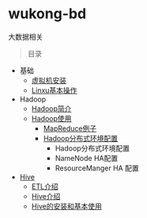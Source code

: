 # wukong-bd

大数据相关



> 目录



* 基础
  * [虚拟机安装](doc/virtualbox.md)
  * [Linxu基本操作](doc/linux.md)
* Hadoop
  * [Hadoop简介](doc/hadoop-overview.md)
  * [Hadoop使用](doc/hadoop.md)
    * [MapReduce例子](examples/mapreduce)
    * [Hadoop分布式环境配置](doc/hadoop-ha.md)
      * Hadoop分布式环境配置
      * NameNode HA配置
      * ResourceManger HA 配置
* [Hive](doc/hive.md)
  * [ETL介绍](doc/hive.md#etl介绍)
  * [Hive介绍](doc/hive.md#hive介绍)
  * [Hive的安装和基本使用](doc/hive.md#hive的安装和基本使用)


